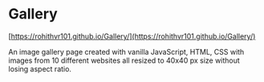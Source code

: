 # Gallery

[https://rohithvr101.github.io/Gallery/](https://rohithvr101.github.io/Gallery/)

An image gallery page created with vanilla JavaScript, HTML, CSS with images from 10 different websites all resized to 40x40 px size without losing aspect ratio.
